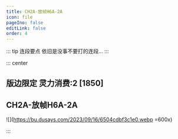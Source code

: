 ```yaml
---
title: CH2A-放帧H6A-2A
icon: file
pageIno: false
editLink: false
order: 4
---
```


::: tip 连段要点
依旧是没事不要打的连段...
:::

::: center
## **版边限定 灵力消费:2 [1850]**
## **CH2A-放帧H6A-2A**

![](https://bu.dusays.com/2023/09/16/6504cdbf3c1e0.webp =600x)

:::

